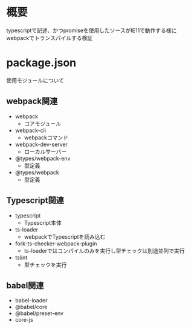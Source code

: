 # 概要

typescriptで記述、かつpromiseを使用したソースがIE11で動作する様にwebpackでトランスパイルする検証

# package.json

使用モジュールについて

## webpack関連

- webpack
    - コアモジュール
- webpack-cli
    - webpackコマンド
- webpack-dev-server
    - ローカルサーバー
- @types/webpack-env
    - 型定義
- @types/webpack
    - 型定義

## Typescript関連

- typescript
    - Typescript本体
- ts-loader
    - webpackでTypescriptを読み込む
- fork-ts-checker-webpack-plugin
    - ts-loaderではコンパイルのみを実行し型チェックは別途並列で実行
- tslint
    - 型チェックを実行

## babel関連

- babel-loader
- @babel/core
- @babel/preset-env
- core-js
